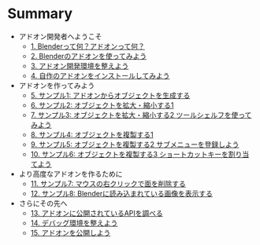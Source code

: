 # Summary

* アドオン開発者へようこそ
   * [1. Blenderって何？アドオンって何？](01_What_is_Blender_What_is_Add-on.md)
   * [2. Blenderのアドオンを使ってみよう](02_Use_Blender_Add-on.md)
   * [3. アドオン開発環境を整えよう](03_Parepare_Add-on_development_environment.md)
   * [4. 自作のアドオンをインストールしてみよう](04_Install_own_Add-on.md)
* アドオンを作ってみよう
   * [5. サンプル1: アドオンからオブジェクトを生成する](05_Sample_1_Create_object_from_Add-on.md)
   * [6. サンプル2: オブジェクトを拡大・縮小する1](06_Sample_2_Scaling_object_1.md)
   * [7. サンプル3: オブジェクトを拡大・縮小する2 ツールシェルフを使ってみよう](07_Sample_3_Scaling_object_2.md)
   * [8. サンプル4: オブジェクトを複製する1](08_Sample_4_Replicate_object_1.md)
   * [9. サンプル5: オブジェクトを複製する2 サブメニューを登録しよう](09_Sample_5_Replicate_object_2.md)
   * [10. サンプル6: オブジェクトを複製する3 ショートカットキーを割り当てよう](10_Sample_6_Replicate_object_3.md)
* より高度なアドオンを作るために
   * [11. サンプル7: マウスの右クリックで面を削除する](11_Sample_7_Delete_face_by_mouse_click.md)
   * [12. サンプル8: Blenderに読み込まれている画像を表示する](12_Sample_8_Display_images_loaded_by_Blender.md)
* さらにその先へ
   * [13. アドオンに公開されているAPIを調べる](13_Research_official_Blender_API_for_Add-on.md)
   * [14. デバッグ環境を整えよう](14_Prepare_Add-on_debugging_environment.md)
   * [15. アドオンを公開しよう](15_Publish_your_Add-on.md)

